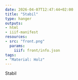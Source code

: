 ```yaml
---
date: 2026-04-07T12:47:44+02:00
title: "Stabil"
type: hanger
outputs:
- html
- iiif-manifest
resources:
- src: "front.png"
  params:
    iiif: front/info.json
tags:
- "Material: Holz"
---
```

Stabil
